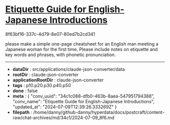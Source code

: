 # [Etiquette Guide for English-Japanese Introductions](https://claude.ai/chat/34c1c088-dfb0-463b-8aea-547951794388)

8f63bf16-337c-4d79-8e07-80ed7b2cd341

please make a simple one-page cheatsheet for an English man meeting a Japanese woman for the first time. Please include notes on etiquette and key words and phrases, with phonetic pronunciation.

---

* **dataDir** : src/applications/claude-json-converter/data
* **rootDir** : claude-json-converter
* **applicationRootDir** : claude-json-converter
* **tags** : p10.p20.p30.p40.p50
* **done** : false
* **meta** : {
  "conv_uuid": "34c1c088-dfb0-463b-8aea-547951794388",
  "conv_name": "Etiquette Guide for English-Japanese Introductions",
  "updated_at": "2024-07-09T12:39:26.333269Z"
}
* **filepath** : /home/danny/github-danny/hyperdata/docs/postcraft/content-raw/chat-archives/md/34c1/2024-07-09_8f6.md